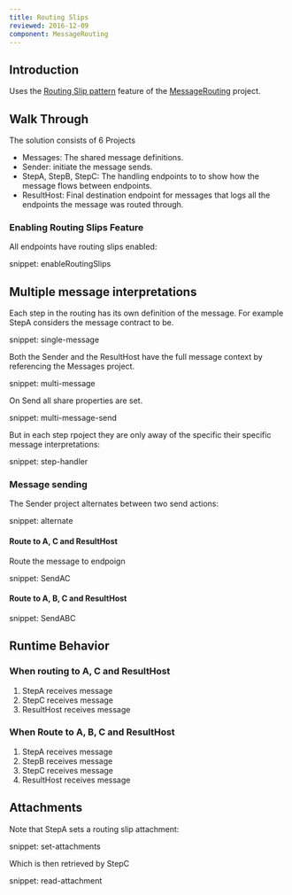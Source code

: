 ```yaml
---
title: Routing Slips
reviewed: 2016-12-09
component: MessageRouting
---
```


## Introduction

Uses the [Routing Slip pattern](http://www.enterpriseintegrationpatterns.com/RoutingTable.html) feature of the [MessageRouting](https://github.com/jbogard/NServiceBus.MessageRouting) project.


## Walk Through

The solution consists of 6 Projects

 * Messages: The shared message definitions.
 * Sender: initiate the message sends.
 * StepA, StepB, StepC: The handling endpoints to to show how the message flows between endpoints.
 * ResultHost: Final destination endpoint for messages that logs all the endpoints the message was routed through.


### Enabling Routing Slips Feature

All endpoints have routing slips enabled:

snippet: enableRoutingSlips


## Multiple message interpretations 

Each step in the routing has its own definition of the message. For example StepA considers the message contract to be.

snippet: single-message

Both the Sender and the ResultHost have the full message context by referencing the Messages project.

snippet: multi-message

On Send all share properties are set. 

snippet: multi-message-send

But in each step rpoject they are only away of the specific their specific message interpretations:

snippet: step-handler


### Message sending 

The Sender project alternates between two send actions:

snippet: alternate


#### Route to A, C and ResultHost

Route the message to endpoign 

snippet: SendAC


#### Route to A, B, C and ResultHost

snippet: SendABC


## Runtime Behavior


### When routing to A, C and ResultHost

 1.  StepA receives message
 1.  StepC receives message
 1.  ResultHost receives message


### When Route to A, B, C and ResultHost

 1.  StepA receives message
 1.  StepB receives message
 1.  StepC receives message
 1.  ResultHost receives message


## Attachments

Note that StepA sets a routing slip attachment:

snippet: set-attachments

Which is then retrieved by  StepC

snippet: read-attachment